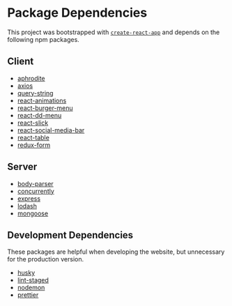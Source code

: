 # Package Dependencies

This project was bootstrapped with [`create-react-app`](https://github.com/facebookincubator/create-react-app) and depends on the following npm packages. 

## Client
- [aphrodite](https://github.com/Khan/aphrodite)
- [axios](https://github.com/axios/axios)
- [query-string](https://github.com/sindresorhus/query-string)
- [react-animations](https://github.com/FormidableLabs/react-animations)
- [react-burger-menu](https://github.com/negomi/react-burger-menu)
- [react-dd-menu](https://github.com/mlaursen/react-dd-menu)
- [react-slick](https://github.com/akiran/react-slick)
- [react-social-media-bar](https://github.com/rahrang/react-social-media-bar)
- [react-table](https://github.com/react-tools/react-table)
- [redux-form](https://github.com/erikras/redux-form)

## Server
- [body-parser](https://github.com/expressjs/body-parser)
- [concurrently](https://github.com/kimmobrunfeldt/concurrently)
- [express](https://github.com/expressjs/express)
- [lodash](https://github.com/lodash/lodash)
- [mongoose](https://github.com/Automattic/mongoose)

## Development Dependencies

These packages are helpful when developing the website, but unnecessary for the production version.

- [husky](https://github.com/typicode/husky)
- [lint-staged](https://github.com/okonet/lint-staged)
- [nodemon](https://github.com/remy/nodemon)
- [prettier](https://github.com/prettier/prettier)